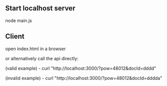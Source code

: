 ## Start localhost server
node main.js


## Client

open index.html in a browser


or alternatively call the api directly:

  (valid example) - curl "http://localhost:3000/?pow=48012&docId=dddd"
  
  (invalid example) - curl "http://localhost:3000/?pow=48012&docId=dddda"
